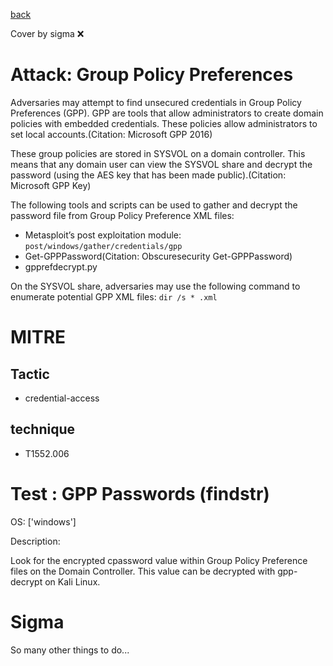 [back](../index.md)

Cover by sigma :x: 

# Attack: Group Policy Preferences

 Adversaries may attempt to find unsecured credentials in Group Policy Preferences (GPP). GPP are tools that allow administrators to create domain policies with embedded credentials. These policies allow administrators to set local accounts.(Citation: Microsoft GPP 2016)

These group policies are stored in SYSVOL on a domain controller. This means that any domain user can view the SYSVOL share and decrypt the password (using the AES key that has been made public).(Citation: Microsoft GPP Key)

The following tools and scripts can be used to gather and decrypt the password file from Group Policy Preference XML files:

* Metasploit’s post exploitation module: <code>post/windows/gather/credentials/gpp</code>
* Get-GPPPassword(Citation: Obscuresecurity Get-GPPPassword)
* gpprefdecrypt.py

On the SYSVOL share, adversaries may use the following command to enumerate potential GPP XML files: <code>dir /s * .xml</code>


# MITRE
## Tactic
  - credential-access

## technique
  - T1552.006

# Test : GPP Passwords (findstr)

OS: ['windows']

Description:

 Look for the encrypted cpassword value within Group Policy Preference files on the Domain Controller. This value can be decrypted with gpp-decrypt on Kali Linux.


# Sigma

 So many other things to do...